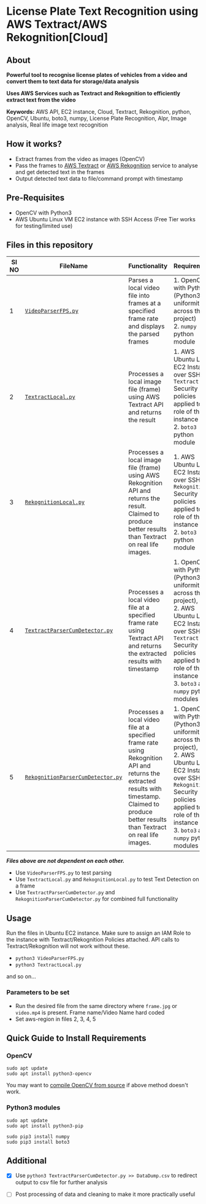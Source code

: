 # License Plate Text Recognition using AWS Textract/AWS Rekognition[Cloud]

## About
**Powerful tool to recognise license plates of vehicles from a video and convert them to text data for storage/data analysis**

**Uses AWS Services such as Textract and Rekognition to efficiently extract text from the video**


**Keywords:** AWS API, EC2 instance, Cloud, Textract, Rekognition, python, OpenCV, Ubuntu, boto3, numpy, License Plate Recognition, Alpr, Image analysis, Real life image text recognition 
## How it works?  

 - Extract frames from the video as images (OpenCV)
 - Pass the frames to [AWS Textract](https://docs.aws.amazon.com/textract/latest/dg/how-it-works.html) or [AWS Rekognition](https://aws.amazon.com/rekognition) service to analyse and get detected text in the frames
 - Output detected text data to file/command prompt with timestamp

## Pre-Requisites

 - OpenCV with Python3
 - AWS Ubuntu Linux VM EC2 instance with SSH Access (Free Tier works for testing/limited use)

## Files in this repository


| Sl NO|FileName|Functionality  | Requirements|
|--|--|--|--|
| 1| [`VideoParserFPS.py`](https://github.com/yakshaG/aws-LicensePlateRecognition/blob/master/VideoParserFPS.py) | Parses a local video file into frames at a specified frame rate and displays the parsed frames | 1. OpenCV with Python (Python3 for uniformity across the project)<br> 2. `numpy` python module|
| 2| [`TextractLocal.py`](https://github.com/yakshaG/aws-LicensePlateRecognition/blob/master/TextractLocal.py)| Processes a local image file (frame) using AWS Textract API and returns the result | 1. AWS Ubuntu Linux EC2 Instance over SSH with `Textract` Security policies applied to IAM role of the instance <br> 2. `boto3` python module|
| 3| [`RekognitionLocal.py`](https://github.com/yakshaG/aws-LicensePlateRecognition/blob/master/RekognitionLocal.py)| Processes a local image file (frame) using AWS Rekognition API and returns the result. Claimed to produce better results than Textract on real life images. | 1. AWS Ubuntu Linux EC2 Instance over SSH with `Rekognition` Security policies applied to IAM role of the instance <br> 2. `boto3` python module|
| 4|[`TextractParserCumDetector.py`](https://github.com/yakshaG/aws-LicensePlateRecognition/blob/master/TextractParserCumDetector.py) | Processes a local video file at a specified frame rate using Textract API and returns the extracted results with timestamp | 1. OpenCV with Python (Python3 for uniformity across the project), <br> 2. AWS Ubuntu Linux EC2 Instance over SSH with `Textract` Security policies applied to IAM role of the instance <br> 3. `boto3` and `numpy` python modules|
| 5|[`RekognitionParserCumDetector.py`](https://github.com/yakshaG/aws-LicensePlateRecognition/blob/master/RekognitionParserCumDetector.py) | Processes a local video file at a specified frame rate using Rekognition API and returns the extracted results with timestamp. Claimed to produce better results than Textract on real life images. | 1. OpenCV with Python (Python3 for uniformity across the project), <br> 2. AWS Ubuntu Linux EC2 Instance over SSH with `Rekognition` Security policies applied to IAM role of the instance <br> 3. `boto3` and `numpy` python modules|

***Files above are not dependent on each other.***

 - Use `VideoParserFPS.py` to test parsing
 - Use `TextractLocal.py` and `RekognitionLocal.py` to test Text Detection on a frame
 - Use  `TextractParserCumDetector.py` and `RekognitionParserCumDetector.py` for combined full functionality

## Usage
Run the files in Ubuntu EC2 instance. Make sure to assign an IAM Role to the instance with Textract/Rekognition Policies attached. API calls to Textract/Rekognition will not work without these.
 - `python3 VideoParserFPS.py` 
 - `python3 TextractLocal.py`

and so on...
### Parameters to be set
 - Run the desired file from the same directory where `frame.jpg` or `video.mp4` is present. Frame name/Video Name hard coded
 - Set aws-region in files 2, 3, 4, 5

## Quick Guide to Install Requirements

### OpenCV
 ```
sudo apt update
sudo apt install python3-opencv
```
You may want to [compile OpenCV from source](https://docs.opencv.org/master/d2/de6/tutorial_py_setup_in_ubuntu.html) if above method doesn't work.

### Python3 modules
```
sudo apt update
sudo apt install python3-pip

sudo pip3 install numpy
sudo pip3 install boto3
```
## Additional

 - [x] Use `python3 TextractParserCumDetector.py >> DataDump.csv` to redirect output to csv file for further analysis
 - [ ] Post processing of data and cleaning to make it more practically useful

